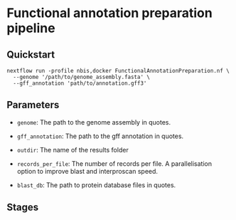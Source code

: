 # Functional annotation preparation pipeline

## Quickstart

```
nextflow run -profile nbis,docker FunctionalAnnotationPreparation.nf \
  --genome '/path/to/genome_assembly.fasta' \
  --gff_annotation 'path/to/annotation.gff3'
```

## Parameters

* `genome`: The path to the genome assembly in quotes.
* `gff_annotation`: The path to the gff annotation in quotes.
* `outdir`: The name of the results folder

* `records_per_file`: The number of records per file. A parallelisation option 
to improve blast and interproscan speed.

* `blast_db`: The path to protein database files in quotes.

## Stages


